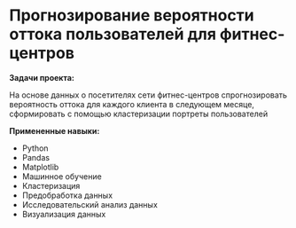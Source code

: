 # Прогнозирование вероятности оттока пользователей для фитнес-центров
**Задачи проекта:**

На основе данных о посетителях сети фитнес-центров спрогнозировать вероятность оттока для каждого клиента в следующем месяце, сформировать с помощью кластеризации портреты пользователей

**Примененные навыки:**

- Python
- Pandas
- Matplotlib
- Машинное обучение
- Кластеризация
- Предобработка данных
- Исследовательский анализ данных
- Визуализация данных